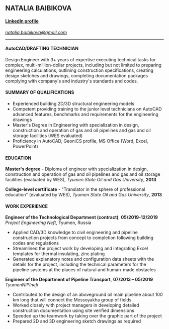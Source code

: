 ## **NATALIA BAIBIKOVA**
#### [LinkedIn profile](https://www.linkedin.com/in/natalia-baibikova/)
*<natalia.baibikova@gmail.com>*
<hr />

#### **AutoCAD/DRAFTING TECHNICIAN**

Design Engineer with 3+ years of expertise executing technical tasks for complex, multi-million-dollar projects, including but not limited to preparing engineering calculations, outlining construction specifications, creating design sketches and drawings, completing documentation packages complying with company's and industry's standards and codes.

#### **SUMMARY OF QUALIFICATIONS** 
* Experienced building 2D/3D structural engineering models
* Competent providing training to the junior level technicians on AutoCAD advanced features, benchmarks and requirements for the engineering drawings
* Master's Degree in Engineering with specialization in design, construction and operation of gas and oil pipelines and gas and oil storage facilities (WES evaluated)
* Proficiency in AutoCAD, GeoniCS profile, MS Office (Word, Excel, PowerPoint)

#### **EDUCATION**
**Master's degree** - Diploma of engineer with specialization in design, construction and operation of gas and oil pipelines and gas and oil storage facilities (evaluated by WES), 
*Tyumen State Oil and Gas University*, **2013**

**College-level certificate** - "Translator in the sphere of professional education" (evaluated by WES), 
*Tyumen State Oil and Gas University*, **2013**

#### **WORK EXPERIENCE**
**Engineer of the Technological Department (contract)**, **05/2019-12/2019**
*Project Engineering Neft*, Tyumen, Russia
* Applied CAD/3D knowledge to civil engineering and pipeline construction projects from concept to completion following building codes and regulations
* Streamlined the project work by developing and integrating Excel templates for thermal insulating, zinc plating
* Generated explanatory notes and configuration data sheets with the details for the project, including the technical parameters for the pipeline systems at the places of natural and human-made obstacles

**Engineer of the Department of Pipeline Transport**, **07/2013 – 05/2019**
*TyumenNIPIneft*
* Contributed to the design of an aboveground oil main pipeline about 100 km long that will connect the Messoyakha group of fields
* Worked closely with project managers in developing detailed construction documentation using site verified dimensions 
* Speeded up the teamwork by taking over the graphic part of the project
* Prepared 2D and 3D engineering sketch drawings as required